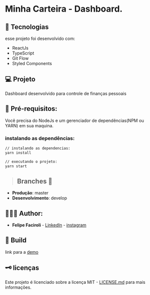 # Minha Carteira - Dashboard.

## 🔬 Tecnologias

esse projeto foi desenvolvido com:

- ReactJs
- TypeScript
- Git Flow
- Styled Components


## 💻 Projeto

Dashboard desenvolvido para controle de finanças pessoais

## 📝 Pré-requisitos:

Você precisa do NodeJs e um gerenciador de dependências(NPM ou YARN) em sua maquina.

### instalando as dependências:

```sh
// instalando as dependencias:
yarn install

// executando o projeto:
yarn start
```

> ## Branches :herb:

-   **Produção**: master
-   **Desenvolvimento**: develop

## 👨🏻‍💻 Author:

- **Felipe Faciroli** - [LinkedIn](https://www.linkedin.com/in/felipe-faciroli/) - [instagram](https://www.instagram.com/felipe.faciroli/)

## 🚀 Build

link para a [demo](https://minhacarteira.felipefaciroli.dev)

## 🗝 licenças

Este projeto é licenciado sobre a licença MIT - [LICENSE.md](LICENSE.md) para mais informações.
